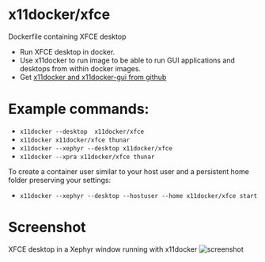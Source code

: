# x11docker/xfce

Dockerfile containing XFCE desktop
 - Run XFCE desktop in docker. 
 - Use x11docker to run image to be able to run GUI applications and desktops from within docker images.
 - Get [x11docker and x11docker-gui from github](https://github.com/mviereck/x11docker)

# Example commands: 
 - `x11docker --desktop  x11docker/xfce` 
 - `x11docker x11docker/xfce thunar`
 - `x11docker --xephyr --desktop x11docker/xfce`
 - `x11docker --xpra x11docker/xfce thunar`
 
 To create a container user similar to your host user and a persistent home folder preserving your settings:
 - `x11docker --xephyr --desktop --hostuser --home x11docker/xfce start`
 
 # Screenshot
 XFCE desktop in a Xephyr window running with x11docker
 ![screenshot](https://raw.githubusercontent.com/mviereck/x11docker/screenshots/screenshot-xfce.png "XFCE desktop running in Xephyr window using x11docker")
